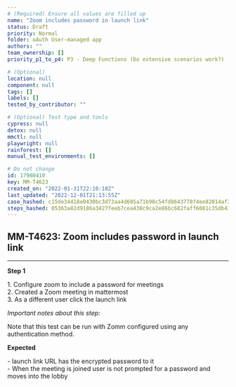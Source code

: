 ```yaml
---
# (Required) Ensure all values are filled up
name: "Zoom includes password in launch link"
status: Draft
priority: Normal
folder: oAuth User-managed app
authors: ""
team_ownership: []
priority_p1_to_p4: P3 - Deep Functions (Do extensive scenarios work?)

# (Optional)
location: null
component: null
tags: []
labels: []
tested_by_contributor: ""

# (Optional) Test type and tools
cypress: null
detox: null
mmctl: null
playwright: null
rainforest: []
manual_test_environments: []

# Do not change
id: 17980410
key: MM-T4623
created_on: "2022-01-31T22:10:18Z"
last_updated: "2022-12-01T21:13:55Z"
case_hashed: c15de34418e0430bc3d73aa4d605a71b98c54fd8643778f4ee82014af34d078828b407c5762287f1c035c62556e4bac0
steps_hashed: 05363a82d9186a3427feeb7cea438c9ca2e86bc682faff6081c35db41fb277d838b571a0a067a1ec4d29b86c550264f7
---
```


<!-- (Auto-generated) Based on frontmatter's "key" and "name" -->

## MM-T4623: Zoom includes password in launch link

---

**Step 1**

1\. Configure zoom to include a password for meetings\
2\. Created a Zoom meeting in mattermost\
3\. As a different user click the launch link

_Important notes about this step:_

Note that this test can be run with Zomm configured using any authentication method.

**Expected**

\- launch link URL has the encrypted password to it\
\- When the meeting is joined user is not prompted for a password and moves into the lobby
